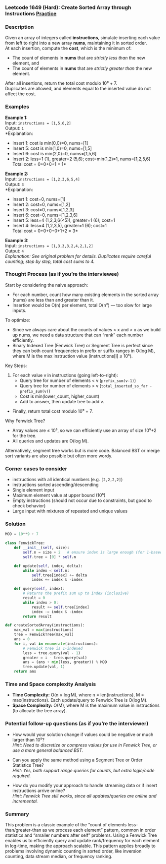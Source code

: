 ### Leetcode 1649 (Hard): Create Sorted Array through Instructions [Practice](https://leetcode.com/problems/create-sorted-array-through-instructions)

### Description  
Given an array of integers called **instructions**, simulate inserting each value from left to right into a new array **nums**, maintaining it in sorted order.  
At each insertion, compute the **cost**, which is the minimum of:
- The count of elements in **nums** that are *strictly less than* the new element, and
- The count of elements in **nums** that are *strictly greater than* the new element.

After all insertions, return the total cost modulo 10⁹ + 7.  
Duplicates are allowed, and elements equal to the inserted value do not affect the cost.

### Examples  

**Example 1:**  
Input: `instructions = [1,5,6,2]`  
Output: `1`  
*Explanation:  
- Insert 1: cost is min(0,0)=0, nums=[1]  
- Insert 5: cost is min(1,0)=0, nums=[1,5]  
- Insert 6: cost is min(2,0)=0, nums=[1,5,6]  
- Insert 2: less=1 (1), greater=2 (5,6); cost=min(1,2)=1, nums=[1,2,5,6]  
Total cost = 0+0+0+1 = 1*

**Example 2:**  
Input: `instructions = [1,2,3,6,5,4]`  
Output: `3`  
*Explanation:  
- Insert 1: cost=0, nums=[1]  
- Insert 2: cost=0, nums=[1,2]  
- Insert 3: cost=0, nums=[1,2,3]  
- Insert 6: cost=0, nums=[1,2,3,6]  
- Insert 5: less=4 (1,2,3,6\(<5\)), greater=1 (6); cost=1  
- Insert 4: less=4 (1,2,3,5), greater=1 (6); cost=1  
Total cost = 0+0+0+0+1+2 = 3*

**Example 3:**  
Input: `instructions = [1,3,3,3,2,4,2,1,2]`  
Output: `4`  
*Explanation: See original problem for details. Duplicates require careful counting; step by step, total cost sums to 4.*

### Thought Process (as if you’re the interviewee)  

Start by considering the naive approach:  
- For each number, count how many existing elements in the sorted array (nums) are less than and greater than it.
- Insertion would be O(n) per element, total O(n²) — too slow for large inputs.

To optimize:  
- Since we always care about the counts of values < x and > x as we build up nums, we need a data structure that can “rank” each number efficiently.
- Binary Indexed Tree (Fenwick Tree) or Segment Tree is perfect since they can both count frequencies in prefix or suffix ranges in O(log M), where M is the max instruction value (instructions[i] ≤ 10⁵).

Key Steps:
1. For each value v in instructions (going left-to-right):
   - Query tree for number of elements < v (`prefix_sum(v-1)`)
   - Query tree for number of elements > v (`total_inserted_so_far - prefix_sum(v)`)
   - Cost is min(lower_count, higher_count)
   - Add to answer, then update tree to add v.
- Finally, return total cost modulo 10⁹ + 7.

Why Fenwick Tree?  
- Array values are ≤ 10⁵, so we can efficiently use an array of size 10⁵+2 for the tree.  
- All queries and updates are O(log M).

Alternatively, segment tree works but is more code. Balanced BST or merge sort variants are also possible but often more wordy.

### Corner cases to consider  
- instructions with all identical numbers (e.g. `[2,2,2,2]`)
- instructions sorted ascending/descending
- Single element input
- Maximum element value at upper bound (10⁵)
- Empty instructions (should not occur due to constraints, but good to check behavior)
- Large input with mixtures of repeated and unique values

### Solution

```python
MOD = 10**9 + 7

class FenwickTree:
    def __init__(self, size):
        self.n = size + 2   # ensure index is large enough (for 1-based indexing)
        self.tree = [0] * self.n

    def update(self, index, delta):
        while index < self.n:
            self.tree[index] += delta
            index += index & -index

    def query(self, index):
        # Returns the prefix sum up to index (inclusive)
        result = 0
        while index > 0:
            result += self.tree[index]
            index -= index & -index
        return result

def createSortedArray(instructions):
    max_val = max(instructions)
    tree = FenwickTree(max_val)
    ans = 0
    for i, val in enumerate(instructions):
        # Fenwick tree is 1-indexed
        less = tree.query(val - 1)
        greater = i - tree.query(val)
        ans = (ans + min(less, greater)) % MOD
        tree.update(val, 1)
    return ans
```

### Time and Space complexity Analysis  

- **Time Complexity:** O(n × log M), where n = len(instructions), M = max(instructions). Each update/query to Fenwick Tree is O(log M).
- **Space Complexity:** O(M), where M is the maximum value in instructions (to allocate the tree array).

### Potential follow-up questions (as if you’re the interviewer)  

- How would your solution change if values could be negative or much larger than 10⁵?  
  *Hint: Need to discretize or compress values for use in Fenwick Tree, or use a more general balanced BST.*

- Can you apply the same method using a Segment Tree or Order Statistics Tree?  
  *Hint: Yes, both support range queries for counts, but extra logic/code required.*

- How do you modify your approach to handle streaming data or if insert instructions arrive online?  
  *Hint: Fenwick Tree still works, since all updates/queries are online and incremental.*

### Summary
This problem is a classic example of the “count of elements less-than/greater-than as we process each element” pattern, common in order statistics and “smaller numbers after self” problems. Using a Fenwick Tree enables us to efficiently query and update rank/frequency for each element in log-time, making the approach scalable. This pattern applies broadly to problems involving dynamic counting in sorted order, like inversion counting, data stream median, or frequency ranking.